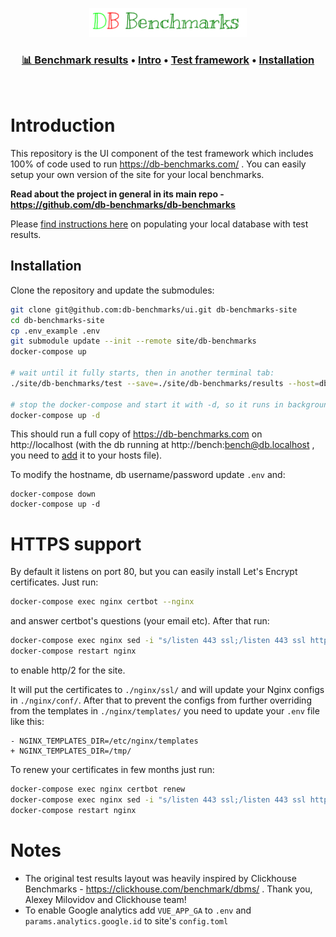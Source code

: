 <p align="center">
  <a href="https://db-benchmarks.com" target="_blank" rel="noopener">
    <img id="intro" src="./logo.svg" width="50%" alt="db-benchmarks logo" style="color: white">
  </a>
</p>

<h3 align="center">
  <a href="https://db-benchmarks.com">📊 Benchmark results</a> •
  <a href="#introduction">Intro</a> •
  <a href="https://github.com/db-benchmarks/db-benchmarks/#intro">Test framework</a> •
  <a href="#installation">Installation</a>
</h3>

<p>&nbsp;</p>

# Introduction

This repository is the UI component of the test framework which includes 100% of code used to run https://db-benchmarks.com/ . You can easily setup your own version of the site for your local benchmarks.

**Read about the project in general in its main repo - https://github.com/db-benchmarks/db-benchmarks**

Please [find instructions here](https://github.com/db-benchmarks/db-benchmarks#save-to-db-to-visualize) on populating your local database with test results.

## Installation

Clone the repository and update the submodules:
```bash
git clone git@github.com:db-benchmarks/ui.git db-benchmarks-site
cd db-benchmarks-site
cp .env_example .env
git submodule update --init --remote site/db-benchmarks
docker-compose up

# wait until it fully starts, then in another terminal tab:
./site/db-benchmarks/test --save=./site/db-benchmarks/results --host=db.localhost --port=80 --username=bench --password=bench

# stop the docker-compose and start it with -d, so it runs in background
docker-compose up -d
```

This should run a full copy of https://db-benchmarks.com on http://localhost (with the db running at http://bench:bench@db.localhost , you need to [add](https://linuxize.com/post/how-to-edit-your-hosts-file/) it to your hosts file).

To modify the hostname, db username/password update `.env` and:
```
docker-compose down
docker-compose up -d
```

# HTTPS support

By default it listens on port 80, but you can easily install Let's Encrypt certificates. Just run:

```bash
docker-compose exec nginx certbot --nginx
```

and answer certbot's questions (your email etc). After that run:

```bash
docker-compose exec nginx sed -i "s/listen 443 ssl;/listen 443 ssl http2;/" /etc/nginx/conf.d/site.conf
docker-compose restart nginx
```

to enable http/2 for the site.

It will put the certificates to `./nginx/ssl/` and will update your Nginx configs in `./nginx/conf/`. After that to prevent the configs from further overriding from the templates in `./nginx/templates/` you need to update your `.env` file like this:

```
- NGINX_TEMPLATES_DIR=/etc/nginx/templates
+ NGINX_TEMPLATES_DIR=/tmp/
```

To renew your certificates in few months just run:

```bash
docker-compose exec nginx certbot renew
docker-compose exec nginx sed -i "s/listen 443 ssl;/listen 443 ssl http2;/" /etc/nginx/conf.d/site.conf
docker-compose restart nginx
```

# Notes

* The original test results layout was heavily inspired by Clickhouse Benchmarks - https://clickhouse.com/benchmark/dbms/ . Thank you, Alexey Milovidov and Clickhouse team!
* To enable Google analytics add `VUE_APP_GA` to `.env` and `params.analytics.google.id` to site's `config.toml`
